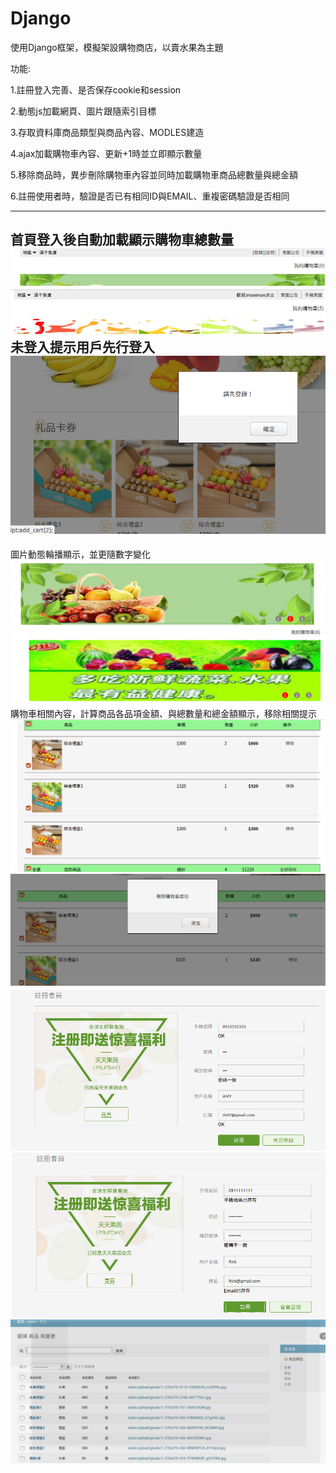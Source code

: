 # Django

使用Django框架，模擬架設購物商店，以賣水果為主題

功能:

1.註冊登入完善、是否保存cookie和session

2.動態js加載網頁、圖片跟隨索引目標

3.存取資料庫商品類型與商品內容、MODLES建造

4.ajax加載購物車內容、更新+1時並立即顯示數量

5.移除商品時，異步刪除購物車內容並同時加載購物車商品總數量與總金額

6.註冊使用者時，驗證是否已有相同ID與EMAIL、重複密碼驗證是否相同
 
---------------------------------------------------------------------------------
首頁登入後自動加載顯示購物車總數量
<img src='https://github.com/huihuiman/Django/blob/master/Django%E5%9C%96%E7%89%87/d1.jpg'>
<img src='https://github.com/huihuiman/Django/blob/master/Django%E5%9C%96%E7%89%87/d2.jpg'>
未登入提示用戶先行登入
<img src='https://github.com/huihuiman/Django/blob/master/Django%E5%9C%96%E7%89%87/d3.jpg'>
--
圖片動態輪播顯示，並更隨數字變化
<img src='https://github.com/huihuiman/Django/blob/master/Django%E5%9C%96%E7%89%87/d4.jpg'>
<img src='https://github.com/huihuiman/Django/blob/master/Django%E5%9C%96%E7%89%87/d5.jpg'>
購物車相關內容，計算商品各品項金額、與總數量和總金額顯示，移除相關提示
<img src='https://github.com/huihuiman/Django/blob/master/Django%E5%9C%96%E7%89%87/d6.jpg'>
<img src='https://github.com/huihuiman/Django/blob/master/Django%E5%9C%96%E7%89%87/d7.jpg'>
<img src='https://github.com/huihuiman/Django/blob/master/Django%E5%9C%96%E7%89%87/d8.jpg'>
<img src='https://github.com/huihuiman/Django/blob/master/Django%E5%9C%96%E7%89%87/d9.jpg'>
<img src='https://github.com/huihuiman/Django/blob/master/Django%E5%9C%96%E7%89%87/d10.jpg'>
